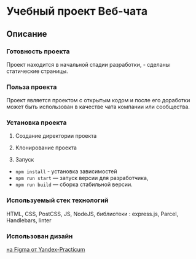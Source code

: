 # Учебный проект Веб-чата

## Описание

### Готовность проекта

Проект находится в начальной стадии разработки, - сделаны статические страницы.

### Польза проекта

Проект является проектом с открытым кодом и после его доработки может быть использован в качестве чата компании или
сообщества.

### Установка проекта

1) Создание директории проекта

2) Клонирование проекта

3) Запуск

- `npm install` - установка зависимостей
- `npm run start` — запуск версии для разработчика,
- `npm run build` — сборка стабильной версии.

### Используемый стек технологий

HTML, CSS, PostCSS, JS, NodeJS, библиотеки : express.js, Parcel, Handlebars, linter

### Использован дизайн

[на Figma от Yandex-Practicum](https://www.figma.com/file/jF5fFFzgGOxQeB4CmKWTiE/Chat_external_link?node-id=12%3A35&t=KQWNDasvC8ofIxcB-0)

